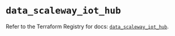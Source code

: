 # `data_scaleway_iot_hub`

Refer to the Terraform Registry for docs: [`data_scaleway_iot_hub`](https://registry.terraform.io/providers/scaleway/scaleway/2.59.0/docs/data-sources/iot_hub).
